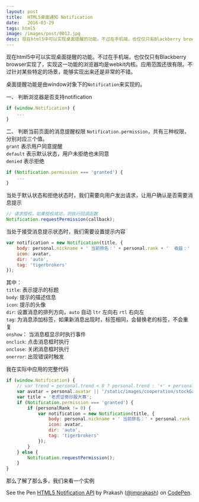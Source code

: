 ```yaml
---
layout: post
title:  HTML5桌面通知 Notification
date:   2016-03-29
tags: html5
image: /images/post/0012.jpg
desc: 现在html5中可以实现桌面提醒的功能。不过在手机端，也仅仅只有Blackberry browser实现了，实现这一功能的浏览器均是webkit内核。应用范围还很有限。不过针对某些特定的场景，能够实现出来还是非常的不错。
---
```


现在html5中可以实现桌面提醒的功能。不过在手机端，也仅仅只有Blackberry browser实现了，实现这一功能的浏览器均是webkit内核。应用范围还很有限。不过针对某些特定的场景，能够实现出来还是非常的不错。  

桌面提醒功能是由window对象下的`Notification`来实现的。  

一、 判断浏览器是否支持notification  

```js
if (window.Notification) {
    ...
}
```


二、 判断当前页面的消息提醒权限  `Notification.permission`，共有三种权限，分别对应三个值。  
`grant` 表示用户同意提醒  
`default` 表示默认状态，用户未拒绝也未同意  
`denied`  表示拒绝

```js
if (Notification.permission === 'granted') {
    ... 
}
```

当处于默认状态和拒绝状态时，我们需要向用户发出请求，让用户确认是否需要消息提示  

```js
// 请求授权，如果授权成功，则执行回调函数
Notification.requestPermission(callback);
```

当处于接受消息提示状态时，我们需要设置提示内容  

```js
var notification = new Notification(title, {
    body: personal.nickname + ' 当前排名：' + personal.rank + '  收益：' + rate,
    icon: avatar,
    dir: 'auto',
    tag: 'tigerbrokers'
});
```

其中：  
`title`: 表示提示的标题  
`body`: 提示的描述信息  
`icon`: 提示的头像  
`dir`: 设置消息的排列方向，`auto` 自动  `ltr` 左向右 `rtl` 右向左  
`tag`: 为消息添加标签，如果新消息出现时，标签相同，会替换老的标签，不会重复  
`onshow`： 当消息框显示时执行事件  
`onclick`: 点击消息框时执行  
`onclose`: 关闭消息框时执行  
`onerror`: 出现错误时触发   

我在实际中应用的完整代码  

```js
if (window.Notification) {
    // var trend = personal.trend < 0 ? personal.trend : '+' + personal.trend;
    var avatar = personal.avatar || '/static/images/cooperation/stockGame/init-avatar.png';
    var title = '老虎证劵炒股大赛';
    if (Notification.permission === 'granted') {
        if (personalRank != 0) {
            var notification = new Notification(title, {
                body: personal.nickname + ' 当前排名：' + personal.rank + '  收益：' + rate,
                icon: avatar,
                dir: 'auto',
                tag: 'tigerbrokers'
            });
        }
    } else {
        Notification.requestPermission();
    }
}
```


那么了解了那么多，我们来看一个实例  

<p data-height="268" data-theme-id="0" data-slug-hash="ZYLayY" data-default-tab="result" data-user="imprakash" class="codepen">See the Pen <a href="http://codepen.io/imprakash/pen/ZYLayY/">HTML5 Notification API</a> by Prakash (<a href="http://codepen.io/imprakash">@imprakash</a>) on <a href="http://codepen.io">CodePen</a>.</p>
<script async src="//assets.codepen.io/assets/embed/ei.js"></script>
